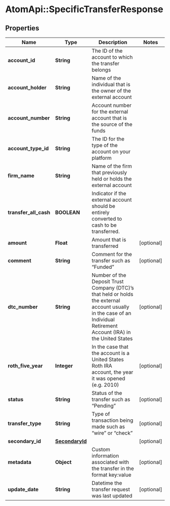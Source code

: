 # AtomApi::SpecificTransferResponse

## Properties
Name | Type | Description | Notes
------------ | ------------- | ------------- | -------------
**account_id** | **String** | The ID of the account to which the transfer belongs | 
**account_holder** | **String** | Name of the individual that is the owner of the external account | 
**account_number** | **String** | Account number for the external account that is the source of the funds | 
**account_type_id** | **String** | The ID for the type of the account on your platform | 
**firm_name** | **String** | Name of the firm that previously held or holds the external account | 
**transfer_all_cash** | **BOOLEAN** | Indicator if the external account should be entirely converted to cash to be transferred. | 
**amount** | **Float** | Amount that is transferred | [optional] 
**comment** | **String** | Comment for the transfer such as “Funded” | [optional] 
**dtc_number** | **String** | Number of the Deposit Trust Company (DTC)’s that held or holds the external account usually in the case of an Individual Retirement Account (IRA) in the United States | [optional] 
**roth_five_year** | **Integer** | In the case that the account is a United States Roth IRA account, the year it was opened (e.g. 2010) | [optional] 
**status** | **String** | Status of the transfer such as “Pending” | [optional] 
**transfer_type** | **String** | Type of transaction being made such as “wire” or “check” | [optional] 
**secondary_id** | [**SecondaryId**](SecondaryId.md) |  | [optional] 
**metadata** | **Object** | Custom information associated with the transfer in the format key:value | [optional] 
**update_date** | **String** | Datetime the transfer request was last updated | [optional] 


